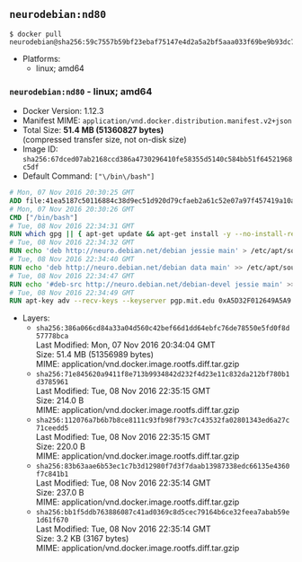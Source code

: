 ## `neurodebian:nd80`

```console
$ docker pull neurodebian@sha256:59c7557b59bf23ebaf75147e4d2a5a2bf5aaa033f69be9b93dc71887acfbab5f
```

-	Platforms:
	-	linux; amd64

### `neurodebian:nd80` - linux; amd64

-	Docker Version: 1.12.3
-	Manifest MIME: `application/vnd.docker.distribution.manifest.v2+json`
-	Total Size: **51.4 MB (51360827 bytes)**  
	(compressed transfer size, not on-disk size)
-	Image ID: `sha256:67dced07ab2168ccd386a4730296410fe58355d5140c584bb51f64521968c5df`
-	Default Command: `["\/bin\/bash"]`

```dockerfile
# Mon, 07 Nov 2016 20:30:25 GMT
ADD file:41ea5187c50116884c38d9ec51d920d79cfaeb2a61c52e07a97f457419a10a4f in / 
# Mon, 07 Nov 2016 20:30:26 GMT
CMD ["/bin/bash"]
# Tue, 08 Nov 2016 22:34:31 GMT
RUN which gpg || { apt-get update && apt-get install -y --no-install-recommends gnupg dirmngr && rm -rf /var/lib/apt/lists/*; }
# Tue, 08 Nov 2016 22:34:32 GMT
RUN echo 'deb http://neuro.debian.net/debian jessie main' > /etc/apt/sources.list.d/neurodebian.sources.list
# Tue, 08 Nov 2016 22:34:40 GMT
RUN echo 'deb http://neuro.debian.net/debian data main' >> /etc/apt/sources.list.d/neurodebian.sources.list
# Tue, 08 Nov 2016 22:34:47 GMT
RUN echo '#deb-src http://neuro.debian.net/debian-devel jessie main' >> /etc/apt/sources.list.d/neurodebian.sources.list
# Tue, 08 Nov 2016 22:34:49 GMT
RUN apt-key adv --recv-keys --keyserver pgp.mit.edu 0xA5D32F012649A5A9
```

-	Layers:
	-	`sha256:386a066cd84a33a04d560c42bef66d1dd64ebfc76de78550e5fd0f8d57778bca`  
		Last Modified: Mon, 07 Nov 2016 20:34:04 GMT  
		Size: 51.4 MB (51356989 bytes)  
		MIME: application/vnd.docker.image.rootfs.diff.tar.gzip
	-	`sha256:71e845620a9411f8e713b9934842d232f4d23e11c832da212bf780b1d3785961`  
		Last Modified: Tue, 08 Nov 2016 22:35:15 GMT  
		Size: 214.0 B  
		MIME: application/vnd.docker.image.rootfs.diff.tar.gzip
	-	`sha256:112076a7b6b7b8ce8111c93fb98f793c7c43532fa02801343ed6a27c71ceedd5`  
		Last Modified: Tue, 08 Nov 2016 22:35:15 GMT  
		Size: 220.0 B  
		MIME: application/vnd.docker.image.rootfs.diff.tar.gzip
	-	`sha256:83b63aae6b53ec1c7b3d12980f7d3f7daab13987338edc66135e4360f7c841b1`  
		Last Modified: Tue, 08 Nov 2016 22:35:14 GMT  
		Size: 237.0 B  
		MIME: application/vnd.docker.image.rootfs.diff.tar.gzip
	-	`sha256:bb1f5ddb763886087c41ad0369c8d5cec79164b6ce32feea7abab59e1d61f670`  
		Last Modified: Tue, 08 Nov 2016 22:35:14 GMT  
		Size: 3.2 KB (3167 bytes)  
		MIME: application/vnd.docker.image.rootfs.diff.tar.gzip
